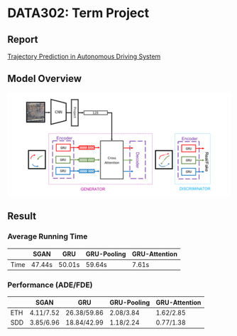 # DATA302: Term Project

## Report
[Trajectory Prediction in Autonomous Driving System](./assets/report.pdf)

## Model Overview
![overview](./assets/sgan-gru.png)

## Result
### Average Running Time

|      | SGAN   | GRU    | GRU-Pooling | GRU-Attention |
| ---- | ------ | ------ | ----------- | ----------- |
| Time | 47.44s | 50.01s | 59.64s      | 7.61s       |

### Performance (ADE/FDE)

|     | SGAN      | GRU         | GRU-Pooling | GRU-Attention |
| --- | --------- | ----------- | ----------- | ----------- |
| ETH | 4.11/7.52 | 26.38/59.86 | 2.08/3.84   | 1.62/2.85   |
| SDD | 3.85/6.96 | 18.84/42.99 | 1.18/2.24   | 0.77/1.38   |
